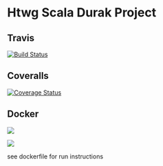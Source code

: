 # Htwg Scala Durak Project

## Travis

[![Build Status](https://travis-ci.org/grusel-opi/de.htwg.se.durak.svg?branch=master)](https://travis-ci.org/grusel-opi/de.htwg.se.durak)

## Coveralls

[![Coverage Status](https://coveralls.io/repos/github/grusel-opi/de.htwg.se.durak/badge.svg?branch=master&service=github)](https://coveralls.io/github/grusel-opi/de.htwg.se.durak?master)

## Docker

[![](https://images.microbadger.com/badges/image/gruselopi/de.htwg.se.durak.svg)](https://microbadger.com/images/gruselopi/de.htwg.se.durak "Get your own image badge on microbadger.com")

[![](https://images.microbadger.com/badges/version/gruselopi/de.htwg.se.durak.svg)](https://microbadger.com/images/gruselopi/de.htwg.se.durak "Get your own version badge on microbadger.com")

see dockerfile for run instructions
